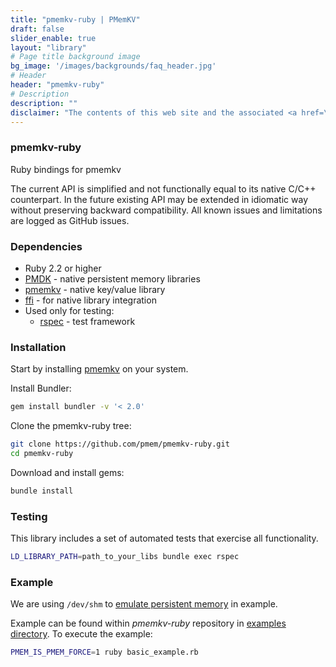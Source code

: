 ```yaml
---
title: "pmemkv-ruby | PMemKV"
draft: false
slider_enable: true
layout: "library"
# Page title background image
bg_image: '/images/backgrounds/faq_header.jpg'
# Header
header: "pmemkv-ruby"
# Description
description: ""
disclaimer: "The contents of this web site and the associated <a href=\"https://github.com/pmem\">GitHub repositories</a> are BSD-licensed open source."
---
```

### pmemkv-ruby
Ruby bindings for pmemkv

The current API is simplified and not functionally equal to its native C/C++ counterpart.
In the future existing API may be extended in idiomatic way without preserving backward compatibility.
All known issues and limitations are logged as GitHub issues.

### Dependencies

* Ruby 2.2 or higher
* [PMDK](https://github.com/pmem/pmdk) - native persistent memory libraries
* [pmemkv](https://github.com/pmem/pmemkv) - native key/value library
* [ffi](https://github.com/ffi/ffi) - for native library integration
* Used only for testing:
  * [rspec](https://github.com/rspec/rspec) - test framework

### Installation

Start by installing [pmemkv](https://github.com/pmem/pmemkv/blob/master/INSTALLING.md) on your system.

Install Bundler:

```bash
gem install bundler -v '< 2.0'
```

Clone the pmemkv-ruby tree:

```bash
git clone https://github.com/pmem/pmemkv-ruby.git
cd pmemkv-ruby
```

Download and install gems: 

```bash
bundle install
```
### Testing

This library includes a set of automated tests that exercise all functionality.

```bash
LD_LIBRARY_PATH=path_to_your_libs bundle exec rspec
```

### Example

We are using `/dev/shm` to [emulate persistent memory](/2016/02/22/pm-emulation.html) in example.

Example can be found within *pmemkv-ruby* repository in [examples directory](https://github.com/pmem/pmemkv-ruby/tree/master/examples).
To execute the example:

```bash
PMEM_IS_PMEM_FORCE=1 ruby basic_example.rb
```
